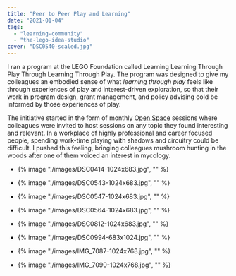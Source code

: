 ```yaml
---
title: "Peer to Peer Play and Learning"
date: "2021-01-04"
tags: 
  - "learning-community"
  - "the-lego-idea-studio"
cover: "DSC0540-scaled.jpg"
---
```


I ran a program at the LEGO Foundation called Learning Learning Through Play Through Learning Through Play. The program was designed to give my colleagues an embodied sense of what _learning through play_ feels like through experiences of play and interest-driven exploration, so that their work in program design, grant management, and policy advising cold be informed by those experiences of play.

The initiative started in the form of monthly [Open Space](https://en.wikipedia.org/wiki/Open_Space_Technology) sessions where colleagues were invited to host sessions on any topic they found interesting and relevant. In a workplace of highly professional and career focused people, spending work-time playing with shadows and circuitry could be difficult. I pushed this feeling, bringing colleagues mushroom hunting in the woods after one of them voiced an interest in mycology.

- {% image "./images/DSC0414-1024x683.jpg", "" %}
    
- {% image "./images/DSC0543-1024x683.jpg", "" %}
    
- {% image "./images/DSC0547-1024x683.jpg", "" %}
    
- {% image "./images/DSC0564-1024x683.jpg", "" %}
    
- {% image "./images/DSC0812-1024x683.jpg", "" %}
    
- {% image "./images/DSC0994-683x1024.jpg", "" %}
    
- {% image "./images/IMG_7087-1024x768.jpg", "" %}
    
- {% image "./images/IMG_7090-1024x768.jpg", "" %}
